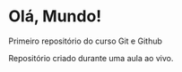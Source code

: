 # Olá, Mundo!
 Primeiro repositório do curso Git e Github

Repositório criado durante uma aula ao vivo.